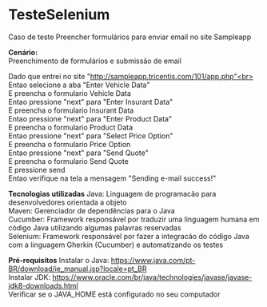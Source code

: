 # TesteSelenium



Caso de teste
Preencher formulários para enviar email no site Sampleapp

<b>Cenário:</b><br>
Preenchimento de formulários e submissão de email

 Dado que entrei no site "http://sampleapp.tricentis.com/101/app.php"<br>
 Entao selecione a aba "Enter Vehicle Data"<br>
 E preencha o formulario Vehicle Data<br>
 Entao pressione "next" para "Enter Insurant Data"<br>
 E preencha o formulario Insurant Data<br>
 Entao pressione "next" para "Enter Product Data"<br>
 E preencha o formulario Product Data<br>
 Entao pressione "next" para "Select Price Option"<br>
 E preencha o formulario Price Option<br>
 Entao pressione "next" para "Send Quote"<br>
 E preencha o formulario Send Quote<br>
 E pressione send<br>
 Entao verifique na tela a mensagem "Sending e-mail success!"<br>


<b>Tecnologias utilizadas</b>
Java: Linguagem de programacão para desenvolvedores orientada a objeto<br>
Maven: Gerenciador de dependências para o Java<br>
Cucumber: Framework responsável por traduzir uma linguagem humana em código Java utilizando algumas palavras reservadas<br>
Selenium: Framework responsável por fazer a integracão do código Java com a linguagem Gherkin (Cucumber) e automatizando os testes<br>

<b>Pré-requisitos</b>
Instalar o Java: https://www.java.com/pt-BR/download/ie_manual.jsp?locale=pt_BR<br>
Instalar JDK: https://www.oracle.com/br/java/technologies/javase/javase-jdk8-downloads.html<br>
Verificar se o JAVA_HOME está configurado no seu computador<br>



